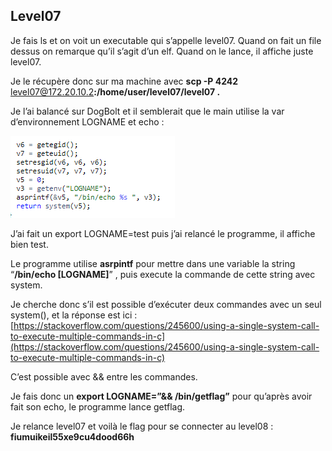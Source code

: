  ## Level07

Je fais ls et on voit un executable qui s’appelle level07. Quand on fait un file dessus on remarque qu’il s’agit d’un elf. Quand on le lance, il affiche juste level07.

Je le récupère donc sur ma machine avec **scp -P 4242** [level07@172.20.10.2](mailto:level06@172.20.10.2)**:/home/user/level07/level07 .**

Je l’ai balancé sur DogBolt et il semblerait que le main utilise la var d’environnement LOGNAME et echo :

![Untitled](./screenshots/Untitled%208.png)

J’ai fait un export LOGNAME=test puis j’ai relancé le programme, il affiche bien test. 

Le programme utilise **asrpintf** pour mettre dans une variable la string “**/bin/echo [LOGNAME]**” , puis execute la commande de cette string avec system.

Je cherche donc s’il est possible d’exécuter deux commandes avec un seul system(), et la réponse est ici :[https://stackoverflow.com/questions/245600/using-a-single-system-call-to-execute-multiple-commands-in-c](https://stackoverflow.com/questions/245600/using-a-single-system-call-to-execute-multiple-commands-in-c)

C’est possible avec && entre les commandes.

Je fais donc un **export LOGNAME=”&& /bin/getflag”** pour qu’après avoir fait son echo, le programme lance getflag.

Je relance level07 et voilà le flag pour se connecter au level08 : **fiumuikeil55xe9cu4dood66h**